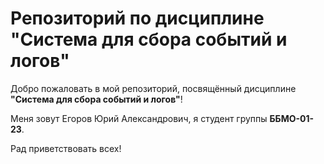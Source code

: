 # Репозиторий по дисциплине "Система для сбора событий и логов"

Добро пожаловать в мой репозиторий, посвящённый дисциплине **"Система для сбора событий и логов"**!

Меня зовут Егоров Юрий Александрович, я студент группы **ББМО-01-23**.

Рад приветствовать всех!
